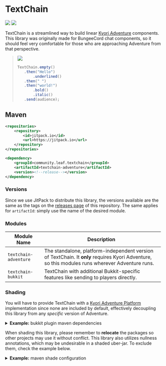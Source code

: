# TextChain

[![](https://jitpack.io/v/community.leaf/textchain.svg)](https://jitpack.io/#community.leaf/textchain) [![](https://img.shields.io/badge/License-MIT-blue)](./LICENSE)

TextChain is a streamlined way to build linear [Kyori Adventure](https://github.com/KyoriPowered/adventure) components. This library was originally made for BungeeCord chat components, so it should feel very comfortable for those who are approaching Adventure from that perspective.

> ![](https://i.imgur.com/ubjbb9S.png)
>
> ```java
> TextChain.empty()
>    .then("Hello")
>        .underlined()
>    .then(" ")
>    .then("world!")
>        .bold()
>        .italic()
>    .send(audience);
> ```

## Maven

```xml
<repositories>
    <repository>
        <id>jitpack.io</id>
        <url>https://jitpack.io</url>
    </repository>
</repositories>
```

```xml
<dependency>
    <groupId>community.leaf.textchain</groupId>
    <artifactId>textchain-adventure</artifactId>
    <version><!--release--></version>
</dependency>
```

### Versions

Since we use JitPack to distribute this library, the versions available are the same as the tags on the [releases page](https://github.com/LeafCommunity/TextChain/releases) of this repository. The same applies for `artifactId`: simply use the name of the desired module.

### Modules

| Module Name           | Description            |
|-----------------------|------------------------|
| `textchain-adventure` | The standalone, platform-independent version of TextChain. It **only** requires Kyori Adventure, so this modules runs wherever Adventure runs. |
| `textchain-bukkit`    | TextChain with additional Bukkit-specific features like sending to players directly. |

### Shading

You will have to provide TextChain with a [Kyori Adventure Platform](https://github.com/KyoriPowered/adventure-platform) implementation since none are included by default, effectively decoupling this library from any *specific* version of Adventure.

<details>
<summary><b>Example:</b> bukkit plugin maven dependencies</summary>

Since you're writing a plugin, you should already have a Bukkit/Spigot/Paper dependency defined. The following example will allow you to depend on both Kyori Adventure (required) and TextChain:

```xml
<repositories>
    <repository>
        <id>sonatype-oss</id>
        <url>https://oss.sonatype.org/content/repositories/snapshots/</url>
    </repository>
    <repository>
        <id>jitpack.io</id>
        <url>https://jitpack.io</url>
    </repository>
</repositories>

<dependencies>
    <!--
    Kyori Adventure Bukkit Platform (via sonatype-oss)
    -->
    <dependency>
        <groupId>net.kyori</groupId>
        <artifactId>adventure-platform-bukkit</artifactId>
        <version>4.0.0-SNAPSHOT</version>
    </dependency>
    <!--
    TextChain Bukkit (via jitpack.io)
    -->
    <dependency>
        <groupId>community.leaf.textchain</groupId>
        <artifactId>textchain-bukkit</artifactId>
        <version><!--release--></version>
    </dependency>
</dependencies>
```
</details>

When shading this library, please remember to **relocate** the packages so other projects may use it without conflict. This library also utilizes nullness annotations, which may be undesirable in a shaded uber-jar. To exclude them, check the example below.

<details>
<summary><b>Example:</b> maven shade configuration</summary>

Set the `shade.relocation` property to your project's package and add the following to the **maven shade plugin**'s configuration:

```xml
<configuration>
    <relocations>
        <!-- TextChain -->
        <relocation>
            <pattern>community.leaf.textchain</pattern>
            <shadedPattern>${shade.relocation}.community.leaf.textchain</shadedPattern>
        </relocation>
        <!-- Kyori Adventure -->
        <relocation>
            <pattern>net.kyori</pattern>
            <shadedPattern>${shade.relocation}.net.kyori</shadedPattern>
        </relocation>
    </relocations>
    <artifactSet>
        <!-- Exclude annotations from built jar -->
        <excludes>
            <exclude>org.checkerframework:checker-qual</exclude>
            <exclude>org.jetbrains:annotations</exclude>
            <exclude>org.jetbrains.kotlin:kotlin-annotations-jvm</exclude>
            <exclude>com.google.code.findbugs:jsr305</exclude>
            <exclude>pl.tlinkowski.annotation:pl.tlinkowski.annotation.basic</exclude>
        </excludes>
    </artifactSet>
</configuration>
```
</details>